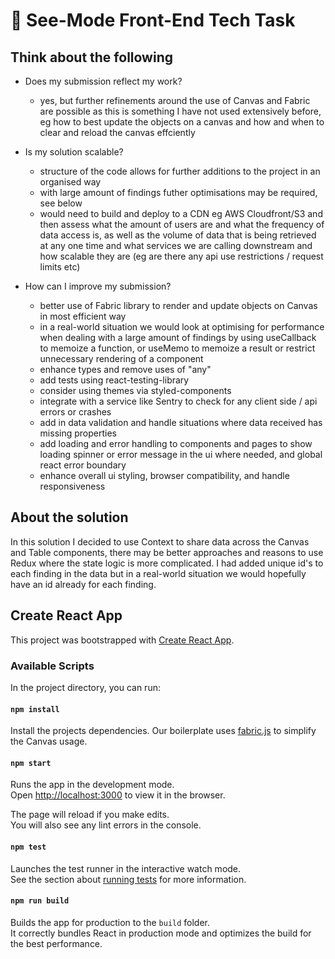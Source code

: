 # 🧠 See-Mode Front-End Tech Task

## Think about the following

- Does my submission reflect my work?

  - yes, but further refinements around the use of Canvas and Fabric are possible as this is something I have not used extensively before, eg how to best update the objects on a canvas and how and when to clear and reload the canvas effciently

- Is my solution scalable?

  - structure of the code allows for further additions to the project in an organised way
  - with large amount of findings futher optimisations may be required, see below
  - would need to build and deploy to a CDN eg AWS Cloudfront/S3 and then assess what the amount of users are and what the frequency of data access is, as well as the volume of data that is being retrieved at any one time and what services we are calling downstream and how scalable they are (eg are there any api use restrictions / request limits etc)

- How can I improve my submission?
  - better use of Fabric library to render and update objects on Canvas in most efficient way
  - in a real-world situation we would look at optimising for performance when dealing with a large amount of findings by using useCallback to memoize a function, or useMemo to memoize a result or restrict unnecessary rendering of a component
  - enhance types and remove uses of "any"
  - add tests using react-testing-library
  - consider using themes via styled-components
  - integrate with a service like Sentry to check for any client side / api errors or crashes
  - add in data validation and handle situations where data received has missing properties
  - add loading and error handling to components and pages to show loading spinner or error message in the ui where needed, and global react error boundary
  - enhance overall ui styling, browser compatibility, and handle responsiveness

## About the solution

In this solution I decided to use Context to share data across the Canvas and Table components, there may be better approaches and reasons to use Redux where the state logic is more complicated. I had added unique id's to each finding in the data but in a real-world situation we would hopefully have an id already for each finding.

## Create React App

This project was bootstrapped with [Create React App](https://github.com/facebook/create-react-app).

### Available Scripts

In the project directory, you can run:

#### `npm install`

Install the projects dependencies. Our boilerplate uses [fabric.js](https://github.com/fabricjs/fabric.js) to simplify the Canvas usage.

#### `npm start`

Runs the app in the development mode.\
Open [http://localhost:3000](http://localhost:3000) to view it in the browser.

The page will reload if you make edits.\
You will also see any lint errors in the console.

#### `npm test`

Launches the test runner in the interactive watch mode.\
See the section about [running tests](https://facebook.github.io/create-react-app/docs/running-tests) for more information.

#### `npm run build`

Builds the app for production to the `build` folder.\
It correctly bundles React in production mode and optimizes the build for the best performance.
